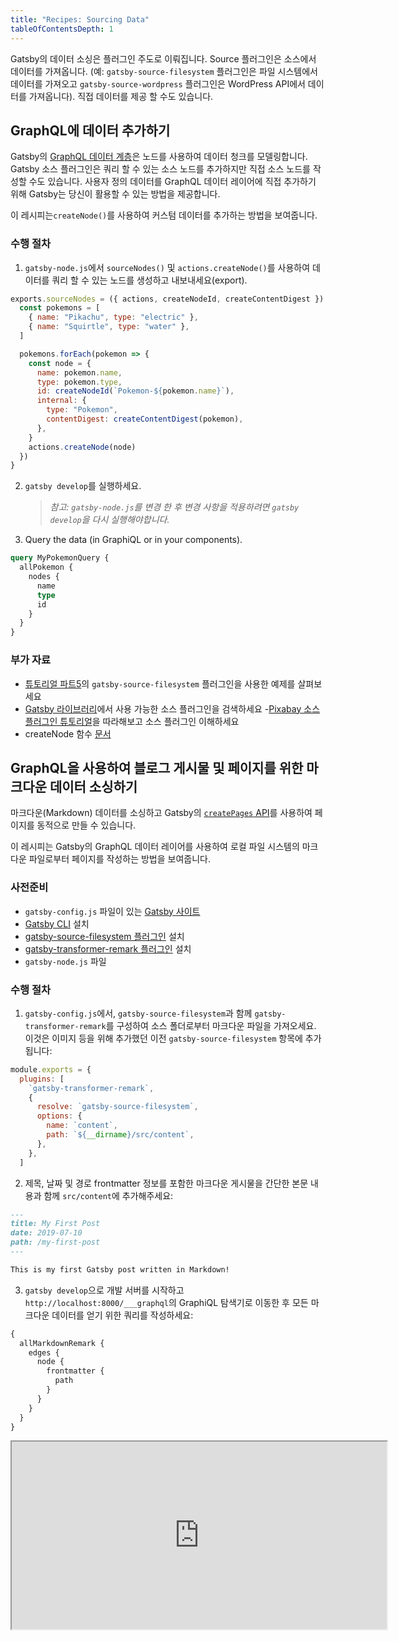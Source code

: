 ```yaml
---
title: "Recipes: Sourcing Data"
tableOfContentsDepth: 1
---
```


Gatsby의 데이터 소싱은 플러그인 주도로 이뤄집니다. Source 플러그인은 소스에서 데이터를 가져옵니다. (예: `gatsby-source-filesystem` 플러그인은 파일 시스템에서 데이터를 가져오고 `gatsby-source-wordpress` 플러그인은 WordPress API에서 데이터를 가져옵니다). 직접 데이터를 제공 할 수도 있습니다.

## GraphQL에 데이터 추가하기

Gatsby의 [GraphQL 데이터 계층](/docs/querying-with-graphql/)은 노드를 사용하여 데이터 청크를 모델링합니다. Gatsby 소스 플러그인은 쿼리 할 수 있는 소스 노드를 추가하지만 직접 소스 노드를 작성할 수도 있습니다. 사용자 정의 데이터를 GraphQL 데이터 레이어에 직접 추가하기 위해 Gatsby는 당신이 활용할 수 있는 방법을 제공합니다.

이 레시피는`createNode()`를 사용하여 커스텀 데이터를 추가하는 방법을 보여줍니다.

### 수행 절차

1. `gatsby-node.js`에서 `sourceNodes()` 및 `actions.createNode()`를 사용하여 데이터를 쿼리 할 수 있는 노드를 생성하고 내보내세요(export).

```javascript:title=gatsby-node.js
exports.sourceNodes = ({ actions, createNodeId, createContentDigest }) => {
  const pokemons = [
    { name: "Pikachu", type: "electric" },
    { name: "Squirtle", type: "water" },
  ]

  pokemons.forEach(pokemon => {
    const node = {
      name: pokemon.name,
      type: pokemon.type,
      id: createNodeId(`Pokemon-${pokemon.name}`),
      internal: {
        type: "Pokemon",
        contentDigest: createContentDigest(pokemon),
      },
    }
    actions.createNode(node)
  })
}
```

2. `gatsby develop`를 실행하세요.

   > _참고: `gatsby-node.js`를 변경 한 후 변경 사항을 적용하려면 `gatsby develop`을 다시 실행해야합니다._

3. Query the data (in GraphiQL or in your components).

```graphql
query MyPokemonQuery {
  allPokemon {
    nodes {
      name
      type
      id
    }
  }
}
```

### 부가 자료

- [튜토리얼 파트5](/tutorial/part-five/#source-plugins)의 `gatsby-source-filesystem` 플러그인을 사용한 예제를 살펴보세요
- [Gatsby 라이브러리](/plugins/?=source)에서 사용 가능한 소스 플러그인을 검색하세요
-[Pixabay 소스 플러그인 튜토리얼](/docs/pixabay-source-plugin-tutorial/)을 따라해보고 소스 플러그인 이해하세요
- createNode 함수 [문서](/docs/actions/#createNode)

## GraphQL을 사용하여 블로그 게시물 및 페이지를 위한 마크다운 데이터 소싱하기

마크다운(Markdown) 데이터를 소싱하고 Gatsby의 [`createPages` API](/docs/actions/#createPage)를 사용하여 페이지를 동적으로 만들 수 있습니다.

이 레시피는 Gatsby의 GraphQL 데이터 레이어를 사용하여 로컬 파일 시스템의 마크다운 파일로부터 페이지를 작성하는 방법을 보여줍니다.

### 사전준비

- `gatsby-config.js` 파일이 있는 [Gatsby 사이트](/docs/quick-start)
- [Gatsby CLI](/docs/gatsby-cli) 설치
- [gatsby-source-filesystem 플러그인](/packages/gatsby-source-filesystem) 설치
- [gatsby-transformer-remark 플러그인](/packages/gatsby-transformer-remark) 설치
- `gatsby-node.js` 파일

### 수행 절차

1. `gatsby-config.js`에서, `gatsby-source-filesystem`과 함께 `gatsby-transformer-remark`를 구성하여 소스 폴더로부터 마크다운 파일을 가져오세요. 이것은 이미지 등을 위해 추가했던 이전 `gatsby-source-filesystem` 항목에 추가됩니다:

```js:title=gatsby-config.js
module.exports = {
  plugins: [
    `gatsby-transformer-remark`,
    {
      resolve: `gatsby-source-filesystem`,
      options: {
        name: `content`,
        path: `${__dirname}/src/content`,
      },
    },
  ]
```

2. 제목, 날짜 및 경로 frontmatter 정보를 포함한 마크다운 게시물을 간단한 본문 내용과 함께 `src/content`에 추가해주세요:

```markdown:title=src/content/my-first-post.md
---
title: My First Post
date: 2019-07-10
path: /my-first-post
---

This is my first Gatsby post written in Markdown!
```

3. `gatsby develop`으로 개발 서버를 시작하고 `http://localhost:8000/___graphql`의 GraphiQL 탐색기로 이동한 후 모든 마크다운 데이터를 얻기 위한 쿼리를 작성하세요:

```graphql
{
  allMarkdownRemark {
    edges {
      node {
        frontmatter {
          path
        }
      }
    }
  }
}
```

<iframe
  title="Query for all markdown"
  src="https://q4xpb.sse.codesandbox.io/___graphql?explorerIsOpen=false&query=%7B%0A%20%20allMarkdownRemark%20%7B%0A%20%20%20%20edges%20%7B%0A%20%20%20%20%20%20node%20%7B%0A%20%20%20%20%20%20%20%20frontmatter%20%7B%0A%20%20%20%20%20%20%20%20%20%20path%0A%20%20%20%20%20%20%20%20%7D%0A%20%20%20%20%20%20%7D%0A%20%20%20%20%7D%0A%20%20%7D%0A%7D"
  width="600"
  height="300"
/>

4. GraphQL 쿼리를 `gatsby-node.js`에 복사하고 결과를 순환하여 빌드 시간에 마크다운 게시물로부터 페이지를 생성하는 JavaScript 코드를 추가하세요:

```js:title=gatsby-node.js
const path = require(`path`)

exports.createPages = async ({ actions, graphql }) => {
  const { createPage } = actions

  const result = await graphql(`
    {
      allMarkdownRemark {
        edges {
          node {
            frontmatter {
              path
            }
          }
        }
      }
    }
  `)
  if (result.errors) {
    console.error(result.errors)
  }

  result.data.allMarkdownRemark.edges.forEach(({ node }) => {
    createPage({
      path: node.frontmatter.path,
      component: path.resolve(`src/templates/post.js`),
    })
  })
}
```

5. 빌드 시간에 마크다운 콘텐츠에서 페이지를 동적으로 생성하기 위해 GraphQL 쿼리를 포함하는 post 템플릿을 `src/templates`에 추가하세요:

```jsx:title=src/templates/post.js
import React from "react"
import { graphql } from "gatsby"

export default function Template({ data }) {
  const { markdownRemark } = data // data.markdownRemark holds your post data
  const { frontmatter, html } = markdownRemark
  return (
    <div className="blog-post">
      <h1>{frontmatter.title}</h1>
      <h2>{frontmatter.date}</h2>
      <div
        className="blog-post-content"
        dangerouslySetInnerHTML={{ __html: html }}
      />
    </div>
  )
}

export const pageQuery = graphql`
  query($path: String!) {
    markdownRemark(frontmatter: { path: { eq: $path } }) {
      html
      frontmatter {
        date(formatString: "MMMM DD, YYYY")
        path
        title
      }
    }
  }
`
```

6. `gatsby develop`을 실행하여 개발 서버를 재시작하세요. 브라우저에서 게시물을 확인하세요: `http://localhost:8000/my-first-post`

### 부가 자료

- [튜토리얼: 데이터로부터 프로그램 방식으로 여러 페이지 생성하기](/tutorial/part-seven/)
- [페이지 생성 및 수정하기](/docs/creating-and-modifying-pages/)
- [Markdown 페이지 추가하기](/docs/adding-markdown-pages/)
- [프로그래밍 방식으로 데이터로부터 페이지를 생성하는 안내서](/docs/programmatically-create-pages-from-data/)
- 이 레시피에 대한 [예제 저장소](https://github.com/gatsbyjs/gatsby/tree/master/examples/recipe-sourcing-markdown)

## WordPress로부터 소싱하기

### 사전준비

-`gatsby-config.js` 및`gatsby-node.js` 파일이 있는 기존 [Gatsby 사이트](/docs/quick-start/)
- 자체 호스팅 또는 Wordpress.com 의 WordPress 인스턴스

### 수행 절차

1. 다음 명령을 실행하여 `gatsby-source-wordpress` 플러그인을 설치하세요:

```shell
npm install gatsby-source-wordpress --save
```

2. 다음을 포함하도록 `gatsby-config.js` 파일을 수정하여 플러그인을 구성하세요:

```javascript:title=gatsby-config.js
module.exports = {
  ...
  plugins: [
    {
      resolve: `gatsby-source-wordpress`,
      options: {
        // baseUrl will need to be updated with your WordPress source
        baseUrl: `wpexample.com`,
        protocol: `https`,
        // is it hosted on wordpress.com, or self-hosted?
        hostingWPCOM: false,
        // does your site use the Advanced Custom Fields Plugin?
        useACF: false
      }
    },
  ]
}
```

> **참고:** 플러그인 구성에 대한 자세한 내용은 [`gatsby-source-wordpress` 플러그인 문서](/packages/gatsby-source-wordpress/?=wordpre#how-to-use)를 참조하세요.

3. 다음 코드가 포함 된 `src/templates/post.js`와 같은 템플릿 컴포넌트를 생성합니다.

```jsx:title=post.js
import React, { Component } from "react"
import { graphql } from "gatsby"
import PropTypes from "prop-types"

class Post extends Component {
  render() {
    const post = this.props.data.wordpressPost

    return (
      <>
        <h1>{post.title}</h1>
        <div dangerouslySetInnerHTML={{ __html: post.content }} />
      </>
    )
  }
}

Post.propTypes = {
  data: PropTypes.object.isRequired,
  edges: PropTypes.array,
}

export default Post

export const pageQuery = graphql`
  query($id: String!) {
    wordpressPost(id: { eq: $id }) {
      title
      content
    }
  }
`
```

4. `gatsby-node.js`에 다음 샘플 코드를 붙여 넣어 WordPress 게시물에 대한 동적 페이지를 생성합니다:

```javascript:title=gatsby-node.js
const path = require(`path`)
const { slash } = require(`gatsby-core-utils`)

exports.createPages = async ({ graphql, actions }) => {
  const { createPage } = actions

  // query content for WordPress posts
  const result = await graphql(`
    query {
      allWordpressPost {
        edges {
          node {
            id
            slug
          }
        }
      }
    }
  `)

  const postTemplate = path.resolve(`./src/templates/post.js`)
  result.data.allWordpressPost.edges.forEach(edge => {
    createPage({
      // `path` will be the url for the page
      path: edge.node.slug,
      // specify the component template of your choice
      component: slash(postTemplate),
      // In the ^template's GraphQL query, 'id' will be available
      // as a GraphQL variable to query for this posts's data.
      context: {
        id: edge.node.id,
      },
    })
  })
}
```

5. `gatsby-develop`를 실행하여 새로 생성 된 페이지를 확인하세요.

6. `http://localhost:8000/__graphql`에서 `GraphiQL IDE`를 열고 문서 또는 탐색기를 열어 `allWordpressPosts`의 쿼리 가능한 필드를 확인하세요.

위 `gatsby-node.js`에서 생성 된 동적 페이지에는 게시물을 위한 템플릿 컴포넌트  WordPress 게시물 콘텐츠를 제공하는 샘플 GraphQL 쿼리를 사용하는 특정 게시물로 이동하는 고유 한 경로가 있습니다.

### 부가 자료

- [WordPress와 Gatsby 시작하기](/blog/2019-04-26-how-to-build-a-blog-with-wordpress-and-gatsby-part-1/)
- [WordPress로부터 소싱하기](/docs/sourcing-from-wordpress/)에 대한 추가 정보
- [WordPress로부터 소싱하기에 대한 라이브 예](https://github.com/gatsbyjs/gatsby/tree/master/examples/using-wordpress)

## Contentful 데이터 소싱하기

### 사전준비

- [Gatsby 사이트](/docs/quick-start/)
- [Contentful 계정](https://www.contentful.com/)
- [Contentful CLI](https://www.npmjs.com/package/contentful-cli) 설치

### 수행 절차

1. CLI를 사용하여 Contentful에 로그인하고 다음 단계를 수행하세요. 계정이 없는 경우 계정을 만드는게 도움이 됩니다.

```shell
contentful login
```

2. Space가 없는 경우 새 space를 만듭니다. 명령이 끝날 때 제공되는 space ID를 저장하세요. 이미 Contentful space 및 space ID가 있는 경우 2, 3단계를 건너 뛸 수 있습니다.

주의: 새 계정의 경우 기본으로 주어지는 온 보딩 space를 덮어 쓸 수 있습니다. [계정에 포함 된 space](https://app.contentful.com/account/profile/space_memberships)를 확인하세요.

```shell
contentful space create --name 'Gatsby example'
```

3. `<space ID>` 대신에 이전 명령에서 반환 된 새로운 space ID를 사용하여 블로그 컨텐츠가 포함 된 새로운 공간을 시드하세요.

```shell
contentful space seed -s '<space ID>' -t blog
```

예를 들어: `contentful space seed -s '22fzx88spbp7' -t blog`

4. Space에 대한 새 액세스 토큰을 만듭니다. 6 단계에서 필요하므로 이 토큰을 기억하세요.

```shell
contentful space accesstoken create -s '<space ID>' --name 'Example token'
```

5. Gatsby 사이트에`gatsby-source-contentful` 플러그인을 설치하세요:

```shell
npm install --save gatsby-source-contentful
```

6. `gatsby-config.js` 파일을 수정하고 `gatsby-source-contentful`을 `plugins` 배열에 추가하여 플러그인을 활성화 하세요. 보안을 위해 space ID와 토큰을 보관할 때 [환경 변수](/docs/environment-variables/) 사용을 강력히 고려해야 합니다.

```javascript:title=gatsby-config.js
plugins: [
   // add to array along with any other installed plugins
   // highlight-start
   {


    resolve: `gatsby-source-contentful`,
    options: {
      spaceId: `<space ID>`, // or process.env.CONTENTFUL_SPACE_ID
      accessToken: `<access token>`, // or process.env.CONTENTFUL_TOKEN
    },
  },
  // highlight-end
],
```

7. `gatsby develop`을 실행하고 사이트가 성공적으로 컴파일 되었는지 확인하세요.

8. Query data with the [GraphiQL editor](/docs/introducing-graphiql/) at `http://localhost:8000/___graphql`. The Contentful plugin adds several new node types to your site, including every content type in your Contentful website. Your example space with a "Blog Post" content type produces a `allContentfulBlogPost` node type in GraphQL.

8. `http://localhost:8000/___graphql`에서 [GraphiQL 편집기](/docs/introducing-graphiql/)를 사용하여 데이터를 쿼리하세요. Contentful 플러그인은 Contentful 웹 사이트의 모든 컨텐츠 유형을 포함하는 몇 가지 새로운 노드 타입을 사이트에 추가합니다. "블로그 게시물" 컨텐츠 타입의 예제 space는 GraphQL에서 `allContentfulBlogPost` 노드 타입을 생성합니다.

![아래에 설명 된 샘플 쿼리가 있는 graphql 인터페이스](../images/recipe-sourcing-contentful-graphql.png)

Contentful에서 블로그 게시물 제목을 쿼리하려면 다음 GraphQL 쿼리를 사용하세요:

```graphql
{
  allContentfulBlogPost {
    edges {
      node {
        title
      }
    }
  }
}
```

Contentful 노드는 `createdAt` 또는`node_locale`과 같은 여러 메타 데이터 필드도 포함 합니다.

9. 블로그 게시물에 대한 링크 목록을 표시하려면`/src/pages/blog.js`에 새 파일을 만듭니다. 이 페이지에는 모든 게시물이 업데이트 날짜별로 정렬되어 표시됩니다.

```jsx:title=src/pages/blog.js
import React from "react"
import { graphql, Link } from "gatsby"

const BlogPage = ({ data }) => (
  <div>
    <h1>Blog</h1>
    <ul>
      {data.allContentfulBlogPost.edges.map(({ node, index }) => (
        <li key={index}>
          <Link to={`/blog/${node.slug}`}>{node.title}</Link>
        </li>
      ))}
    </ul>
  </div>
)

export default BlogPage

export const query = graphql`
  {
    allContentfulBlogPost(sort: { fields: [updatedAt] }) {
      edges {
        node {
          title
          slug
        }
      }
    }
  }
`
```

게시물 세부 사항 페이지를 포함하여 만족스러운 사이트를 계속 구축하려면 나머지 [Gatsby 문서](/docs/sourcing-from-contentful/) 및 부가 자료를 확인하세요.

### 부가 자료

- [React와 Contentful을 사용한 사이트 구축하기](/blog/2018-1-25-Building-a-site-with-react-and-contentful/)
- [Contentful 데이터 소싱에 대한 추가 정보](/docs/sourcing-from-contentful/)
- [Contentful 소스 플러그인](/packages/gatsby-source-contentful/)
- [객체로 반환되는 긴 텍스트 필드 타입](/packages/gatsby-source-contentful/#a-note-about-long-text-fields)
- [이 레시피의 예제 저장소](https://github.com/gatsbyjs/gatsby/tree/master/examples/recipe-sourcing-contentful)

## 외부 데이터 소싱으로 GraphQL없이 페이지 만들기

[GraphQL을 고려해야 하는 이유가 있지만](/docs/why-gatsby-uses-graphql/) 페이지에 데이터를 포함하기 위해 꼭 GraphQL 데이터 계층을 사용할 필요는 없습니다. 노드의 `createPages` API를 사용하여 GraphQL 및 소스 플러그인을 통하지 않고 구조화되지 않은 데이터를 개츠비 사이트로 직접 가져올 수 있습니다.

이 레시피에서는 [PokéAPI의 REST 엔드 포인트](https://www.pokeapi.co/)에서 가져온 데이터로 동적 페이지를 생성해볼 것입니다. [전체 예제](https://github.com/jlengstorf/gatsby-with-unstructured-data/)는 GitHub에서 찾을 수 있습니다.

### 사전준비

- `gatsby-node.js` 파일이 있는 Gatsby 사이트
- [Gatsby CLI](/docs/gatsby-cli) 설치
- npm 으로부터 [axios](https://www.npmjs.com/package/axios) 패키지 설치

### 수행 절차

1. In `gatsby-node.js`, add the JavaScript code to fetch data from the PokéAPI and programmatically create an index page:
1. `gatsby-node.js`안에 PokéAPI에서 데이터를 가져오고 index 페이지를 생성하는 JavaScript 코드를 작성하세요:

```js:title=gatsby-node.js
const axios = require("axios")

const get = endpoint => axios.get(`https://pokeapi.co/api/v2${endpoint}`)

const getPokemonData = names =>
  Promise.all(
    names.map(async name => {
      const { data: pokemon } = await get(`/pokemon/${name}`)
      return { ...pokemon }
    })
  )
exports.createPages = async ({ actions: { createPage } }) => {
  const allPokemon = await getPokemonData(["pikachu", "charizard", "squirtle"])

  // Create a page that lists Pokémon.
  createPage({
    path: `/`,
    component: require.resolve("./src/templates/all-pokemon.js"),
    context: { allPokemon },
  })
}
```

2. 웹 사이트에 Pokémon을 표시 할 템플릿을 만듭니다:

```jsx:title=src/templates/all-pokemon.js
import React from "react"

export default ({ pageContext: { allPokemon } }) => (
  <div>
    <h1>Behold, the Pokémon!</h1>
    <ul>
      {allPokemon.map(pokemon => (
        <li key={pokemon.id}>
          <img src={pokemon.sprites.front_default} alt={pokemon.name} />
          <p>{pokemon.name}</p>
        </li>
      ))}
    </ul>
  </div>
)
```

3. 데이터를 가져오고, 페이지를 빌드하고, 개발 서버를 시작하기위해 `gatsby develop`을 실행하세요.
4. 브라우저에서 웹페이지를 확인하세요: `http://localhost:8000`

### 부가 자료

- [전체 Pokemon 데이터 저장소](https://github.com/jlengstorf/gatsby-with-unstructured-data/)
- [GraphQL 없이 Gatsby 사용하기](/docs/using-gatsby-without-graphql/)에서 구조화되지 않은 데이터 사용에 대한 추가정보
- When and how to [query data with GraphQL](/docs/querying-with-graphql/) for more complex Gatsby sites
- 더 복잡한 Gatsby 사이트에서 언제 어떻게 [GraphQL로 데이터를 쿼리 해야하나요](/docs/querying-with-graphql/)

## Drupal로부터 콘텐츠 소싱하기

### 사전준비

- [Gatsby 사이트](/docs/quick-start)
- [Drupal](http://drupal.org) 사이트
- Drupal 사이트의 [JSON:API module](https://www.drupal.org/project/jsonapi) 설치 및 활성화

### 수행 절차

1. `gatsby-source-drupal` 플러그인을 설치하세요.

```shell
npm install --save gatsby-source-drupal
```

2. `gatsby-config.js` 파일을 수정하여 이 플러그인을 추가 해주세요.

```javascript:title=gatsby-config.js
module.exports = {
  plugins: [
    {
      resolve: `gatsby-source-drupal`,
      options: {
        baseUrl: `https://your-website/`,
        apiBase: `api`, // optional, defaults to `jsonapi`
      },
    },
  ],
}
```

3. `gatsby develop`으로 개발 서버를 시작하고, `http://localhost:8000/___graphql`에서 GraphiQL 탐색기를 엽니다. 탐색기 탭에서 Drupal 블록들을 위한 `allBlockBlock`과 같은 새로운 노드 타입과 Drupal 사이트의 모든 컨텐츠 타입에 대한 노드가 표시됩니다. 예를 들어, "Page" 컨텐츠 타입이 있으면 `allNodePage`로 사용할 수 있습니다. 모든 "Page" 노드의 제목과 본문을 쿼리하려면 다음과 같은 쿼리를 사용하십시오:

```graphql
{
  allNodePage {
    edges {
      node {
        title
        body {
          value
        }
      }
    }
  }
}
```

4. Gatsby 사이트에서 Drupal 데이터를 사용하려면, `src/page/drupal.js`이라는 새 페이지를 만들어주세요. 이 페이지에 모든 Drupal "Page" 노드를 나열할 것입니다.

_**주의:** 정확한 GraphQL 스키마는 Drupal 인스턴스의 구조에 따라 달라집니다._

```jsx:title=src/pages/drupal.js
import React from "react"
import { graphql } from "gatsby"

const DrupalPage = ({ data }) => (
  <div>
    <h1>Drupal pages</h1>
    <ul>
    {data.allNodePage.edges.map(({ node, index }) => (
      <li key={index}>
        <h2>{node.title}</h2>
        <div>
          {node.body.value}
        </div>
      </li>
    ))}
   </ul>
  </div>
)

export default DrupalPage

export const query = graphql`
  {
  allNodePage {
    edges {
      node {
        title
        body {
          value
        }
      }
    }
  }
}
```

5. 실행 중인 개발 서버에서, `http://localhost:8000/drupal`을 방문하여 새 페이지를 볼 수 있습니다.

### 추가 정보

- [Drupal과 Gatsby를 독립적으로 사용하기](/blog/2018-08-13-using-decoupled-drupal-with-gatsby/)
- [Drupal로부터 소싱하기에 대한 자세한 내용](/docs/sourcing-from-drupal)
- [튜토리얼: 데이터로부터 프로그램 방식으로 여러 페이지 생성하기](/tutorial/part-seven/)
